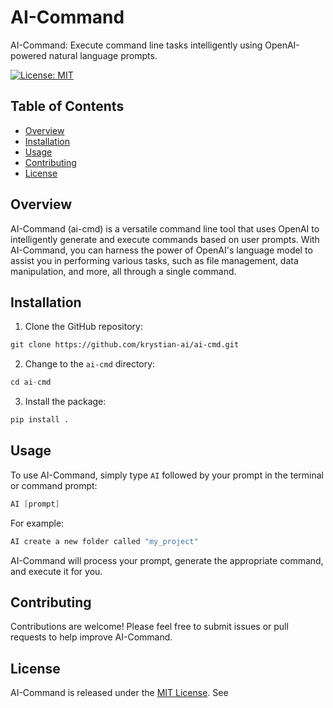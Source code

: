 # AI-Command

AI-Command: Execute command line tasks intelligently using OpenAI-powered natural language prompts.

[![License: MIT](https://img.shields.io/badge/License-MIT-yellow.svg)](https://opensource.org/licenses/MIT)

## Table of Contents

- [Overview](#overview)
- [Installation](#installation)
- [Usage](#usage)
- [Contributing](#contributing)
- [License](#license)

## Overview

AI-Command (ai-cmd) is a versatile command line tool that uses OpenAI to intelligently generate and execute commands based on user prompts. With AI-Command, you can harness the power of OpenAI's language model to assist you in performing various tasks, such as file management, data manipulation, and more, all through a single command.

## Installation

1. Clone the GitHub repository:

```markdown
git clone https://github.com/krystian-ai/ai-cmd.git
```

2. Change to the `ai-cmd` directory:

```go
cd ai-cmd
```


3. Install the package:

```bash
pip install .
```

## Usage

To use AI-Command, simply type `AI` followed by your prompt in the terminal or command prompt:

```mathematica
AI [prompt]
```


For example:

```bash
AI create a new folder called "my_project"
```


AI-Command will process your prompt, generate the appropriate command, and execute it for you.

## Contributing

Contributions are welcome! Please feel free to submit issues or pull requests to help improve AI-Command.

## License

AI-Command is released under the [MIT License](https://opensource.org/licenses/MIT). See
